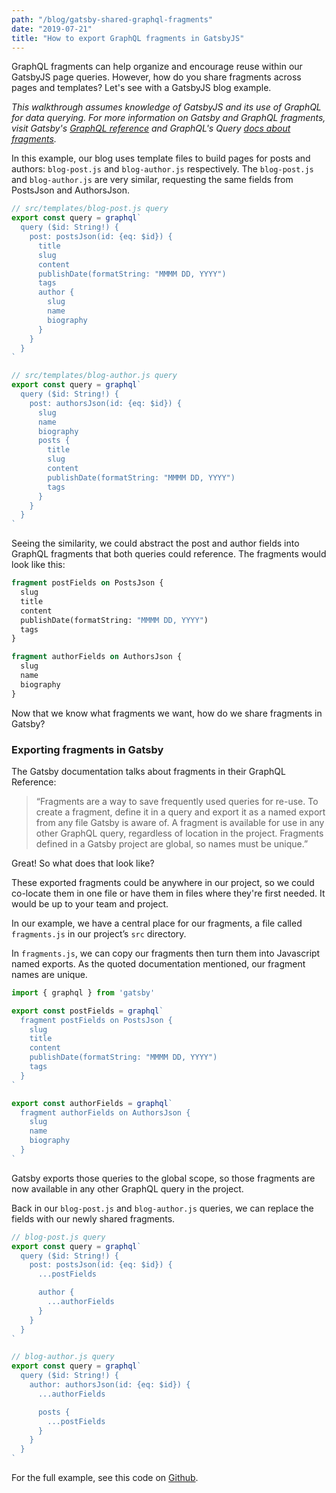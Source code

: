 ```yaml
---
path: "/blog/gatsby-shared-graphql-fragments"
date: "2019-07-21"
title: "How to export GraphQL fragments in GatsbyJS"
---
```


GraphQL fragments can help organize and encourage reuse within our GatsbyJS page queries. However, how do you share fragments across pages and templates? Let's see with a GatsbyJS blog example.

*This walkthrough assumes knowledge of GatsbyJS and its use of GraphQL for data querying. For more information on Gatsby and GraphQL fragments, visit Gatsby's [GraphQL reference](https://www.gatsbyjs.org/docs/graphql/) and GraphQL's Query [docs about fragments](https://graphql.org/learn/queries/#fragments).*

In this example, our blog uses template files to build pages for posts and authors: `blog-post.js` and `blog-author.js` respectively. The `blog-post.js` and `blog-author.js` are very similar, requesting the same fields from PostsJson and AuthorsJson.

```javascript
// src/templates/blog-post.js query
export const query = graphql`
  query ($id: String!) {
    post: postsJson(id: {eq: $id}) {
      title
      slug
      content
      publishDate(formatString: "MMMM DD, YYYY")
      tags
      author {
        slug
        name
        biography
      }
    }
  }
`

// src/templates/blog-author.js query
export const query = graphql`
  query ($id: String!) {
    post: authorsJson(id: {eq: $id}) {
      slug
      name
      biography
      posts {
        title
        slug
        content
        publishDate(formatString: "MMMM DD, YYYY")
        tags
      }
    }
  }
`
```

Seeing the similarity, we could abstract the post and author fields into GraphQL fragments that both queries could reference. The fragments would look like this:

```graphql
fragment postFields on PostsJson {
  slug
  title
  content
  publishDate(formatString: "MMMM DD, YYYY")
  tags
}

fragment authorFields on AuthorsJson {
  slug
  name
  biography
}
```

Now that we know what fragments we want, how do we share fragments in Gatsby?

### Exporting fragments in Gatsby

The Gatsby documentation talks about fragments in their GraphQL Reference:

> “Fragments are a way to save frequently used queries for re-use. To create a fragment, define it in a query and export it as a named export from any file Gatsby is aware of. A fragment is available for use in any other GraphQL query, regardless of location in the project. Fragments defined in a Gatsby project are global, so names must be unique.”

Great! So what does that look like?

These exported fragments could be anywhere in our project, so we could co-locate them in one file or have them in files where they're first needed. It would be up to your team and project.

In our example, we have a central place for our fragments, a file called `fragments.js` in our project’s `src` directory.

In `fragments.js`, we can copy our fragments then turn them into Javascript named exports. As the quoted documentation mentioned, our fragment names are unique.

```javascript
import { graphql } from 'gatsby'

export const postFields = graphql`
  fragment postFields on PostsJson {
    slug
    title
    content
    publishDate(formatString: "MMMM DD, YYYY")
    tags
  }
`

export const authorFields = graphql`
  fragment authorFields on AuthorsJson {
    slug
    name
    biography
  }
`
```

Gatsby exports those queries to the global scope, so those fragments are now available in any other GraphQL query in the project.

Back in our `blog-post.js` and `blog-author.js` queries, we can replace the fields with our newly shared fragments.

```javascript
// blog-post.js query
export const query = graphql`
  query ($id: String!) {
    post: postsJson(id: {eq: $id}) {
      ...postFields

      author {
        ...authorFields
      }
    }
  }
`

// blog-author.js query
export const query = graphql`
  query ($id: String!) {
    author: authorsJson(id: {eq: $id}) {
      ...authorFields

      posts {
        ...postFields
      }
    }
  }
`
```

For the full example, see this code on [Github](https://github.com/cryic/fragment-blog-example).
